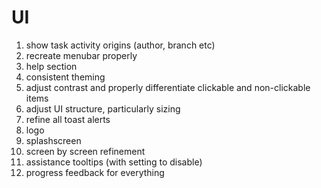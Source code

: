 # UI

1. show task activity origins (author, branch etc)
2. recreate menubar properly
3. help section
4. consistent theming
5. adjust contrast and properly differentiate clickable and non-clickable items
6. adjust UI structure, particularly sizing
7. refine all toast alerts
8. logo
9. splashscreen
10.   screen by screen refinement
11.   assistance tooltips (with setting to disable)
12.   progress feedback for everything
